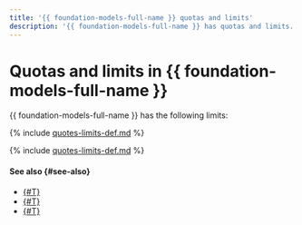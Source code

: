 ```yaml
---
title: '{{ foundation-models-full-name }} quotas and limits'
description: '{{ foundation-models-full-name }} has quotas and limits. For more information about the service restrictions, read this article.'
---
```


# Quotas and limits in {{ foundation-models-full-name }}

{{ foundation-models-full-name }} has the following limits:

{% include [quotes-limits-def.md](../../_includes/quotes-limits-def-without-ui.md) %}

{% include [quotes-limits-def.md](../../_includes/yandexgpt-limits.md) %}

#### See also {#see-also}

* [{#T}](../quickstart/yandexgpt.md)
* [{#T}](../quickstart/yandexart.md)
* [{#T}](../pricing.md)
